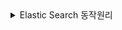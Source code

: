 <details>
  <summary>Elastic Search 동작원리</summary>

#### Elastic Search 동작원리

- 대용량 문서를 인덱스를 만어서 인덱스 기반으로 검색하게 된다.

- 사용 예:
Doc1: 안녕 물고기
Doc2: 안녕 사자
Doc3: 안녕 고양이 사자

안녕: Doc1, Doc2, Doc3
물고기: Doc1,
사자: Doc2, Doc3
고양이: Doc3


#### 인데스 만드는 과정

- 가장 중요한 포인트로 문서를 전처리, 형태소 분석, 후처리 과정을 통해 의미있는 형태소만 인덱스로 만들어 검색이 잘될수 있게 한다

- 문서 -> | 전처리 -> 형태소 분석 -> 후처리 | -> 인텍스 

##### 문서를 엘라스틱서치에 넣었을때
- char_filter - 0개 이상 적용 가능 
- tokenizer - 1개만 적용가능
- token_filter - 0개 이상 적용가능 
- 색인은 3단계를 거친다.

###### char_filter
- HTML strip - HTML 제거 
- Mapping character - 특정문자대치
- Pattern replace - 특정 패턴 대치 (정규식)
###### tokenizer
- ex - this is a test -> this, is, a, test
- 문자열을 토큰화 시키는 단계
- standard -> 한국어 부적합
- nori_tokenizer -> 한국어를 위한 tokenizer
###### token_filter
- lowercase, stop, synonym, stemmer 등이 있다
- 토큰화가 된 토큰에 대해서 후처리 단계


#### nori tokenizer 

```json
{

    "settings": {
        "analysis": {
            "analyzer": {
                "my_custom_analyzer": {
                    "type": "custom",
                    "char_filter": [],
                    "tokenizer": "my_nori_tokenizer",
                    "filter": ["lowercase_filter"]
                }
            },
            "char_filter": {},
            "tokenizer": {
                "my_nori_tokenizer": {
                    "type": "nori_tokenizer",
          		    "decompound_mode": "mixed",
          		    "discard_punctuation": "true",
          		    "lenient": true
                }
            },
            "filter": {
                "lowercase_filter": {
                    "type": "lowercase"
                }
            }
        }
    }
}
```

- decompound_mode : mixed 설정은 합성어 처리 방법으로 mixed로 설정하면 합성어를 분해하고 원본 단어도 유지합니다. (가곡역 → 가곡, 역, 가곡역)
- discard_punctuation : true 설정은 구두점 제거 여부입니다. (반가워! → 반가워)
- lenient : true 설정은 형태소 분석 과정에서 오류 발생시 skip 여부

##### nori tokenizer 사용자 사전
- nori 토크나이저를 사용하면 특정한 단어가 원하지 않게 분해되는 경우가 있습니다. 이를 대비하여 사용자 사전을 등록해 특정 단어는 토크나이징이 되지 않도록 설정할 수 있다.
- 사용자 사전은 2가지 방식으로 설정할 수 있습니다.
1. 직접 JSON에 명시
2. txt 파일 경로 명시 (대게 이 방법 사용)
```json
"tokenizer": {
    "my_nori_tokenizer": {
        "type": "nori_tokenizer",
        "decompound_mode": "mixed",
        "discard_punctuation": "true",
        "user_dictionary": "userdict_ko.txt",
        "lenient": true
    }
}
```

#### 동의어 사전
-  “char_filter → tokenizer → token_filter” 과정에서 token_filter는 분해한 토큰을 후처리

- 동의어 필터는 특정 단어를 의미가 비슷한 단어로 치환, 확장  (ex) 책 = 서적 = book
```json
"settings": {
    "analysis": {
        "analyzer": {
            "my_custom_analyzer": {
                "type": "custom",
                "char_filter": [],
                "tokenizer": "my_nori_tokenizer",
                "filter": [
                    "lowercase_filter",
                    "synonym_filter" // 필터 추가
                ]
            }
        },
        "char_filter": {},
        "tokenizer": {
            "my_nori_tokenizer": {
                "type": "nori_tokenizer",
                "decompound_mode": "mixed",
                "discard_punctuation": "true",
                "user_dictionary": "dict/userdict_ko.txt",
                "lenient": true
            }
        },
        "filter": {
            "lowercase_filter": {
                "type": "lowercase"
            },
            "synonym_filter": { // 동의어 필터
                "type": "synonym",
                "synonyms_path": "dict/synonym-set.txt",
                "lenient": true
            }
        }
    }
}

```
##### 동의어 사전 작성 방법
```bash
# "synonyms_path": "dict/synonym-set.txt",
# 확장 - 특정 토큰에 대해 의미가 비슷한 토큰을 추가로 넣어주는 것
ipod, i-pod, i pod
computer, pc, laptop
# 치환 - 특정 토큰에 대해 의미가 비슷한 토큰을 추가로 넣어주는 것
personal computer => pc
sea biscuit, sea biscit => seabiscuit

```


#### 한글 복합어 동의어 에러처리 

##### 한국어 복합어 문제
- nori tokenizer 단계에서 복합어를 mixed(discard)처리를 진행했는데, 이는 복합어를 분리합니다.
- 문제는 tokenizer에서 "왓"을 "오", "앗"으로 쪼개 버리기때문에 동의어 사전에서 "왓"이라는 단어를 찾을수 없을 -> 매핑 불일치 에러 발생
- 즉, 동의어 사전에 "왓"을 올려도 실제 분석당께에서는 "왓"이라는 토큰이 존재하지 않으니 필터 적용이 불가능해져서 에러가 발생
```bash
# userdict_ko.txt (nori tokenizer)
신사역 -> 신사 역
입생로랑 -> 입 생 로랑
왓 -> 오 앗

# synonym-set.txt
왓, what

```

##### 해결방향

1. 복합어 처리 방식을 바꾸기
`decompound_mode`를 `mixed` 대신 `none`으로 설정하여  
원형을 유지하도록 한다.

```json
"tokenizer": {
  "type": "nori_tokenizer",
  "decompound_mode": "none"
}
```

2. keyword_marker 필터사용
- 지정된 단어를 분리하지 않고 원형 그래도 유지.
```json
"analysis": {
  "analyzer": {
    "custom_korean": {
      "tokenizer": "nori_tokenizer",
      "filter": ["protect_keyword", "my_synonyms"]
    }
  },
  "filter": {
    "protect_keyword": {
      "type": "keyword_marker",
      "keywords": ["왓"]
    },
    "my_synonyms": {
      "type": "synonym",
      "synonyms": ["왓, what"]
    }
  }
}
```
3. Multi-field 매핑
-  두 개의 방식으로 동시에 색인
- ex)
1. title.nori: ["입", "생", "로랑", "오", "앗", "신사", "역"]
2. title.raw: ["입생로랑 왓 신사역"]

```json
"mappings": { // 인덱스가 어떤 구조로 문서를 저장할지를 정의하는 부분
  "properties": { //각 문서(Document)가 가질 필드 목록.
    "title": {
      "type": "text",
      "fields": {
        "nori": {
          "type": "text",
          "analyzer": "nori_mixed"
        },
        "raw": {
          "type": "text",
          "analyzer": "keyword"
        }
      }
    }
  }
}
```


#### CRUD
- 엘라스틱서치는 모든 작업을 REST하게 API로 제공하고 있기 때문에 API 요청으로 인텍스에 문서를 CURD 할수 있다 

###### POST : https://아이피:9200/인덱스명/_doc

```json
{
    "id": "1",
    "title": "문서1",
    "content": "문서1 내용",
    "created": "2025-03-07T00:00:00Z"
}

```

##### GET : https://아이피:9200/인덱스명/_doc/번호
##### POST : https://아이피:9200/인덱스명/_doc/번호
##### DELETE : https://아이피:9200/인덱스명/_doc/번호




#### Bulk API

-  게시판 DB에 담겨 있는 문서를 주기적으로 엘라스틱서치 인덱스에 밀어 넣는 상황이 자주 발생한다. (전체 색인)
-  이 경우 개별 API를 수천 번씩 실행할 경우 색인이 제대로 생기지 않는 문제가 발생한다.
-  이 문제를 해결하기 위해서 엘라스틱서치에서는 수천만건의 데이터를 조금씩 묶어서 처리할수 있는 Bulk API를 제공하고 있다.

##### POST : https://아이피:포트/_bulk

##### Body 작성 방법
- 추가 : index (_id 값이 : 없다면 추가, 있다면 수정)

```json
{ "index" : { "_index" : "my_index" } }
{ "id": "1", "title" : "제목1", "content": "내용1", "created": "2025-03-09T00:00:00Z" }
```
- 삭제 
```json
{ "delete" : { "_index" : "my_index", "_id" : "" } }
```
- 수정
```json
{ "update" : { "_id" : "1", "_index" : "my_index" } }
{ "doc" : { "id": "1", "title" : "제목1", "content": "내용1", "created": "2025-03-09T00:00:00Z" } }
```

##### NDJSON
- body는 단순 JSON이 아니라 Newline Delimits JSON 이다.
- - 일반 JSON은 배열([])이나 객체({}) 형태로 묶어서 표현하지만,
NDJSON은 각 JSON 객체를 줄바꿈(개행)으로 구분하는 형식
```json
Content-Type: application/x-ndjson
```
-  _bulk API는 Read를 지원하지는 않는다. (_mget 사용)
- bulk 최대 값은 HTTP 요청 한계 값인 100MB입니다. 다만 100MB를 다 사용하지 않고 1000 ~ 2000개씩 끊어서 요청


#### 전체 색인
- **색인(Indexing)**: 문서를 검색 가능한 형태로 변환해 Elasticsearch에 저장하는 과정
- 단순 저장이 아니라, **역색인(Inverted Index)** 구조로 만들어야 검색이 가능
- **부분 색인(Partial Update)**이 발생하면 Elasticsearch는 내부적으로 **문서 전체를 다시 색인**한다.
- 전체 색인이 필요 -> 사용자/동의어 사전 변경, 색인 누락
##### 동작 원리
1. 부분 색인 요청 발생 (`_update` API 사용)
2. Elasticsearch가 기존 문서를 조회
3. 변경된 필드를 반영하여 **새 문서 전체를 생성**
4. 새 문서를 색인
5. 기존 문서는 **삭제 마킹(mark delete)** 처리  
   → 실제 디스크 삭제는 나중에 segment merge 시점에 수행

##### 왜 그런가?
- Elasticsearch 문서는 **불변(Immutable)** 구조
- 역색인(Inverted Index) 때문에 문서 일부만 수정 불가능
- 따라서 항상 **문서 단위로 교체**해야 함

##### 비유
> 문서의 한 필드만 고치고 싶어도,  
> Elasticsearch는 기존 문서를 지우고  
> 새 문서 전체를 다시 작성한다.

##### 만약 전체 색일을 하는동안 사용자에 의해서 DB에 CRUD가 발생하면?
- 1. 전체 색인을 시작하는 시점"에 DB가 가진 데이터만 전체 색인을 하도록 설정 (전체 색인 시점 DB 마지막 id 값 이후로 새로 들어온 데이터는 전체 색인 배치에서 제외 함.)
- 2. 전체 색인 과정에서 발생하는 Create, delete, update는? 전체 색인 과정을 수행하는 도중 신규로 DB에 추가되는 데이터는 WAS 단에서 DB와 ES에 모두에 넣는 방법이 있다. (전체 색인 시작시, 기존 데이터의 마지막 id 값 까지만 진행하도록 설계하여 중복을 방지)


##### 매 전체 색인시 색인명이 변경되면, WAS에서 색인명을 변경해야 할까요?
- 다행이 alias라는게 존재
- alias는 별칭으로 대표가 되는 이름을 정해두고, 내부적으로 redirect를 진행할 수 있다.
- API: POST : https://아이피:9200/_aliases
```json
// alias 설정
{
  "actions": [
    {
      "add": {
        "index": "my-index-날짜",
        "alias": "my-index"
      }
    }
  ]
}
```

```json
// alias 제거
{
  "actions": [
    {
      "remove": {
        "index": "my-index-날짜",
        "alias": "my-index"
      }
    }
  ]
}
```

##### 검색과 CUD alias 분리
- 전체 색인을 진행하는 동안 CUD는 새로운 색인, 검색은 신규 색인이 다 만들어지지 않았기 떄문에 기존 색인에 대해 진행
-  이 문제는 alias를 통해 해결 -> 검색용 alias, CUD용 alias
##### Elasticsearch Alias를 활용한 무중단 색인 교체 과정 
-Elasticsearch에서 인덱스 매핑 변경이나 구조 수정을 위해 새로운 인덱스를 생성해야 할 때, 검색(Search)과 CUD(Create, Update, Delete) 작업을 중단하지 않고 전환하는 방법은 alias를 활용하는 것이다. 이 과정을 단계별로 살펴보면 다음과 같다.

1. **검색용 alias와 CUD용 alias가 모두 기존 색인을 가리킴**  
- 현재 상태에서 검색(alias)인 `search_alias`와 쓰기(alias)인 `write_alias`는 모두 기존 인덱스 `old_index`를 참조한다.  

2. **신규 색인 생성**  
- 새로운 매핑과 설정을 적용한 `new_index`를 생성한다. 아직 alias와 연결되지 않았으므로 서비스에는 영향이 없다.  

3. **CUD용 alias를 신규 색인으로 전환**  
- `write_alias`를 `new_index`로 변경하여 이후 생성·수정·삭제 작업이 모두 `new_index`에 반영되도록 한다.  

4. **신규 색인 완료**  
- 기존 `old_index`의 데이터를 `new_index`로 백필(backfill)하여 최신 상태의 데이터를 준비한다. 이 시점에서 `new_index`에는 최신 데이터가 모두 들어있다.  

5. **검색용 alias를 신규 색인으로 전환**  
- `search_alias`도 `new_index`를 가리키도록 변경한다. 이제 검색과 쓰기 모두 `new_index`를 사용하게 되며 무중단 전환이 완료된다.  



#### 검색 API
- 검색을 위해 인덱스를 만들고 문서를 넣는다 그 결과에 검색을 할수 있다
- 검색 또한 API로 할수 있고, 다양한 기능을 제공하고 있다.

- POST : https://IP:9200/인덱스/_search -> 인덱스만 검색
- POST : https://IP:9200/_search -> 전체 인텍스를 검색

##### 검색종류
- match 쿼리 -> 형태소 분석된 필드에 대해 검색어도 형태소 분석을 진행하여 검색 (문장들을 tokenizer)
- term 쿼리 -> 형태소 분석된 인덱스 필드에 대해 검색어는 입력 그대로 사용하여 검색 
- ex) 문서 인텍싱 : : (제목 왓더헬 → tokenizer ->  제목, 왓, 더, 헬 (토큰생성))
- 사용자가 "제목"이라는 단어를 검색했을경우에, term 쿼리를 사용해서 "제목 왓더헬"을 찾는다면 "제목"이라는 단어가 "제목 왓더헬"에 매칭 되지 않지만
- match 쿼리를 사용해서 "제목 왓더헬"을 찾는다면 제목, 왓, 더, 헬로 tokenizer됬지 때문에 "제목"을 입력해도 매칭이 된다.

- bool 쿼리 -> match와 term 쿼리를 할께 사용할수 있다. 여러 쿼리를 조합하고, 논리 연산 추가를 사용하여 검색 
  - must : 속한 match, term이 AND와 같이 모두 있어야 함
  - should : 속한 match, term이 OR과 같이 하나 이상 있어야 함
  - filter : 속한 match, term이 AND로 모두 있어야 하지만, score는 계산하지 않음
  - must_not : 속한 match, term이 있다면 검색되지 않음
</details>